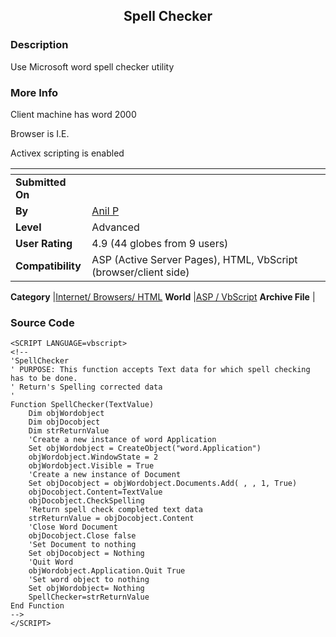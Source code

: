 ﻿<div align="center">

## Spell Checker


</div>

### Description

Use Microsoft word spell checker utility
 
### More Info
 
Client machine has word 2000

Browser is I.E.

Activex scripting is enabled


<span>             |<span>
---                |---
**Submitted On**   |
**By**             |[Anil P](https://github.com/Planet-Source-Code/PSCIndex/blob/master/ByAuthor/anil-p.md)
**Level**          |Advanced
**User Rating**    |4.9 (44 globes from 9 users)
**Compatibility**  |ASP \(Active Server Pages\), HTML, VbScript \(browser/client side\)

**Category**       |[Internet/ Browsers/ HTML](https://github.com/Planet-Source-Code/PSCIndex/blob/master/ByCategory/internet-browsers-html__4-9.md)
**World**          |[ASP / VbScript](https://github.com/Planet-Source-Code/PSCIndex/blob/master/ByWorld/asp-vbscript.md)
**Archive File**   |[](https://github.com/Planet-Source-Code/anil-p-spell-checker__4-6561/archive/master.zip)





### Source Code

```
<SCRIPT LANGUAGE=vbscript>
<!--
'SpellChecker
' PURPOSE: This function accepts Text data for which spell checking has to be done.
' Return's Spelling corrected data
'
Function SpellChecker(TextValue)
	Dim objWordobject
 	Dim objDocobject
 	Dim strReturnValue
 	'Create a new instance of word Application
 	Set objWordobject = CreateObject("word.Application")
 	objWordobject.WindowState = 2
 	objWordobject.Visible = True
	'Create a new instance of Document
 	Set objDocobject = objWordobject.Documents.Add( , , 1, True)
 	objDocobject.Content=TextValue
 	objDocobject.CheckSpelling
 	'Return spell check completed text data
	strReturnValue = objDocobject.Content
	'Close Word Document
 	objDocobject.Close false
	'Set Document to nothing
 	Set objDocobject = Nothing
	'Quit Word
 	objWordobject.Application.Quit True
	'Set word object to nothing
 	Set objWordobject= Nothing
    SpellChecker=strReturnValue
End Function
-->
</SCRIPT>
```

